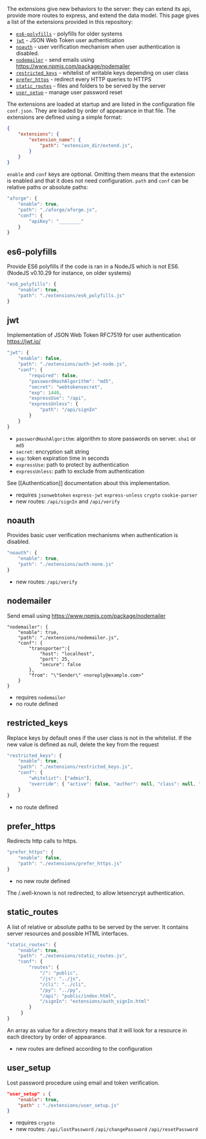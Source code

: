 The extensions give new behaviors to the server: they can extend its api, provide more routes to express, and extend the data model. This page gives a list of the extensions provided in this repository:

* [`es6-polyfills`](#es6-polyfills) - polyfills for older systems
* [`jwt`](#jwt) - JSON Web Token user authentication
* [`noauth`](#noauth) - user verification mechanism when user authentication is disabled.
* [`nodemailer`](#nodemailer) - send emails using https://www.npmjs.com/package/nodemailer
* [`restricted_keys`](#restricted_keys) - whitelist of writable keys depending on user class
* [`prefer_https`](#prefer_https) - redirect every HTTP queries to HTTPS
* [`static_routes`](#static_routes) - files and folders to be served by the server
* [`user_setup`](#user_setup) - manage user password reset

The extensions are loaded at startup and are listed in the configuration file `conf.json`. They are loaded by order of appearance in that file. The extensions are defined using a simple format:
```json
{
    "extensions": {
        "extension_name": {
            "path": "extension_dir/extend.js",
        }
    }
}
```
`enable` and `conf` keys are optional. Omitting them means that the extension is enabled and that it does not need configuration. `path` and `conf` can be relative paths or absolute paths:
```js
"aforge": {
    "enable": true,
    "path": "./aforge/aforge.js",
    "conf": {
        "apiKey": "________"
    }
}
```

## es6-polyfills
Provide ES6 polyfills if the code is ran in a NodeJS which is not ES6.
(NodeJS v0.10.29 for instance, on older systems)
```js
"es6_polyfills": {
    "enable": true,
    "path": "./extensions/es6_polyfills.js"
}
```

## jwt
Implementation of JSON Web Token RFC7519 for user authentication https://jwt.io/  

```js
"jwt": {
    "enable": false,
    "path": "./extensions/auth-jwt-node.js",
    "conf": {
        "required": false,
        "passwordHashAlgorithm": "md5",
        "secret": "webtokensecret",
        "exp": 1440,
        "expressUse": "/api",
        "expressUnless": {
            "path": "/api/signIn"
        }
    }
}
```
* `passwordHashAlgorithm`: algorithm to store passwords on server. `sha1` or `md5`
* `secret`:  encryption salt string
* `exp`: token expiration time in seconds
* `expressUse`: path to protect by authentication
* `expressUnless`: path to exclude from authentication

See [[Authentication]] documentation about this implementation.

* requires `jsonwebtoken` `express-jwt` `express-unless` `crypto` `cookie-parser`
* new routes: `/api/signIn` and `/api/verify`


## noauth
Provides basic user verification mechanisms when authentication is disabled.
```js
"noauth": {
    "enable": true,
    "path": "./extensions/auth-none.js"
}
```
* new routes: `/api/verify`

## nodemailer
Send email using https://www.npmjs.com/package/nodemailer
```
"nodemailer": {
    "enable": true,
    "path": "./extensions/nodemailer.js",
    "conf": {
        "transporter":{
            "host": "localhost",
            "port": 25, 
            "secure": false
        },  
        "from": "\"Sender\" <noreply@example.com>"
    }   
}  
```
* requires `nodemailer`
* no route defined

## restricted_keys
Replace keys by default ones if the user class is not in the whitelist. If the new value is defined as null, delete the key from the request

```js
"restricted_keys": {
    "enable": true,
    "path": "./extensions/restricted_keys.js",
    "conf": {
        "whitelist": ["admin"],
        "override": { "active": false, "author": null, "class": null, "time": null, "username": null }
    }
}
```
* no route defined

## prefer_https
Redirects http calls to https.
```js
"prefer_https": {
    "enable": false,
    "path": "./extensions/prefer_https.js"
}
```
* no new route defined

The /.well-known is not redirected, to allow letsencrypt authentication.

## static_routes
A list of relative or absolute paths to be served by the server. It contains server resources and possible HTML interfaces.
```js
"static_routes": {
    "enable": true,
    "path": "./extensions/static_routes.js",
    "conf": {
        "routes": {
            "/": "public",
            "/js": "../js",
            "/cli": "../cli",
            "/py": "../py",
            "/api": "public/index.html",
            "/signIn": "extensions/auth_signIn.html"
        }
     }
}
```
An array as value for a directory means that it will look for a resource in each directory by order of appearance. 
* new routes are defined according to the configuration

## user_setup
Lost password procedure using email and token verification.

```json
"user_setup" : { 
    "enable": true,
    "path" : "./extensions/user_setup.js"
}
```
* requires `crypto`
* new routes: `/api/lostPassword` `/api/changePassword` `/api/resetPassword`
